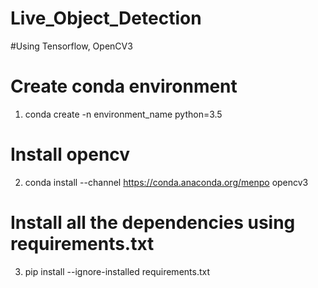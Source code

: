# Live_Object_Detection
#Using Tensorflow, OpenCV3


# Create conda environment 
1. conda create -n environment_name python=3.5

# Install opencv 
2. conda install --channel https://conda.anaconda.org/menpo opencv3

# Install all the dependencies using requirements.txt
3. pip install --ignore-installed requirements.txt


